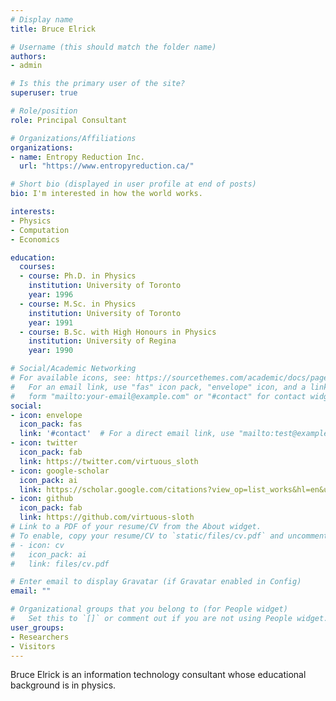 ```yaml
---
# Display name
title: Bruce Elrick

# Username (this should match the folder name)
authors:
- admin

# Is this the primary user of the site?
superuser: true

# Role/position
role: Principal Consultant

# Organizations/Affiliations
organizations:
- name: Entropy Reduction Inc.
  url: "https://www.entropyreduction.ca/"

# Short bio (displayed in user profile at end of posts)
bio: I'm interested in how the world works.

interests:
- Physics
- Computation
- Economics

education:
  courses:
  - course: Ph.D. in Physics
    institution: University of Toronto
    year: 1996
  - course: M.Sc. in Physics
    institution: University of Toronto
    year: 1991
  - course: B.Sc. with High Honours in Physics
    institution: University of Regina
    year: 1990

# Social/Academic Networking
# For available icons, see: https://sourcethemes.com/academic/docs/page-builder/#icons
#   For an email link, use "fas" icon pack, "envelope" icon, and a link in the
#   form "mailto:your-email@example.com" or "#contact" for contact widget.
social:
- icon: envelope
  icon_pack: fas
  link: '#contact'  # For a direct email link, use "mailto:test@example.org".
- icon: twitter
  icon_pack: fab
  link: https://twitter.com/virtuous_sloth
- icon: google-scholar
  icon_pack: ai
  link: https://scholar.google.com/citations?view_op=list_works&hl=en&user=j_A-8OoAAAAJ
- icon: github
  icon_pack: fab
  link: https://github.com/virtuous-sloth
# Link to a PDF of your resume/CV from the About widget.
# To enable, copy your resume/CV to `static/files/cv.pdf` and uncomment the lines below.
# - icon: cv
#   icon_pack: ai
#   link: files/cv.pdf

# Enter email to display Gravatar (if Gravatar enabled in Config)
email: ""

# Organizational groups that you belong to (for People widget)
#   Set this to `[]` or comment out if you are not using People widget.
user_groups:
- Researchers
- Visitors
---
```


Bruce Elrick is an information technology consultant whose educational background is in physics.
